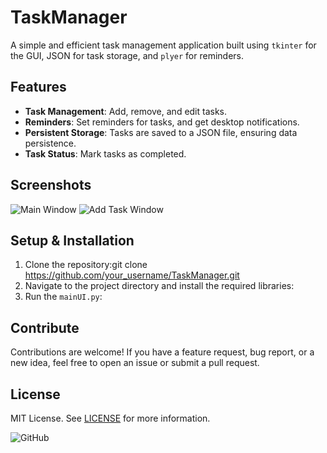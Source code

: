 # TaskManager

A simple and efficient task management application built using `tkinter` for the GUI, JSON for task storage, and `plyer` for reminders.

## Features

- **Task Management**: Add, remove, and edit tasks.
- **Reminders**: Set reminders for tasks, and get desktop notifications.
- **Persistent Storage**: Tasks are saved to a JSON file, ensuring data persistence.
- **Task Status**: Mark tasks as completed.


## Screenshots

![Main Window](path_to_screenshot1.png)
![Add Task Window](path_to_screenshot2.png)


## Setup & Installation

1. Clone the repository:git clone https://github.com/your_username/TaskManager.git
2. Navigate to the project directory and install the required libraries:
3. Run the `mainUI.py`:

## Contribute

Contributions are welcome! If you have a feature request, bug report, or a new idea, feel free to open an issue or submit a pull request.


## License

MIT License. See [LICENSE](LICENSE) for more information.


![GitHub](https://img.shields.io/github/license/ThomasVasileiadis/TaskManager)






